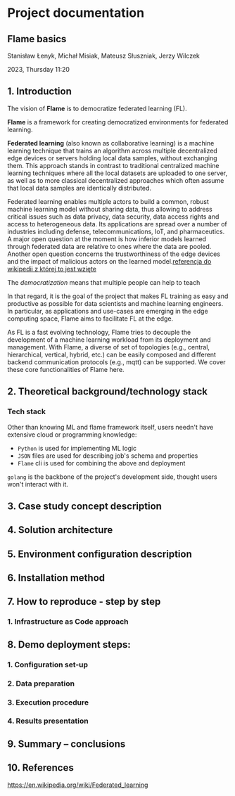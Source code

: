 # Project documentation



## **Flame basics**

Stanisław Łenyk, Michał Misiak,
Mateusz Słuszniak, Jerzy Wilczek

2023, Thursday 11:20



## 1. Introduction ##
The vision of **Flame** is to democratize federated learning (FL).

**Flame** is a framework for creating democratized environments for federated learning.

**Federated learning** (also known as collaborative learning) is a machine learning technique that trains an algorithm across multiple decentralized edge devices or servers holding local data samples, without exchanging them. This approach stands in contrast to traditional centralized machine learning techniques where all the local datasets are uploaded to one server, as well as to more classical decentralized approaches which often assume that local data samples are identically distributed.

Federated learning enables multiple actors to build a common, robust machine learning model without sharing data, thus allowing to address critical issues such as data privacy, data security, data access rights and access to heterogeneous data. Its applications are spread over a number of industries including defense, telecommunications, IoT, and pharmaceutics. A major open question at the moment is how inferior models learned through federated data are relative to ones where the data are pooled. Another open question concerns the trustworthiness of the edge devices and the impact of malicious actors on the learned model.[referencja do wikipedii z której to jest wzięte](https://en.wikipedia.org/wiki/Federated_learning)

The _democratization_ means that multiple people can help to teach


In that regard, it is the goal of the project that makes FL training as easy and productive as possible for data scientists and machine learning engineers. In particular, as applications and use-cases are emerging in the edge computing space, Flame aims to facilitate FL at the edge.

As FL is a fast evolving technology, Flame tries to decouple the development of a machine learning workload from its deployment and management. With Flame, a diverse of set of topologies (e.g., central, hierarchical, vertical, hybrid, etc.) can be easily composed and different backend communication protocols (e.g., mqtt) can be supported. We cover these core functionalities of Flame here.


## 2. Theoretical background/technology stack ##

### Tech stack
Other than knowing ML and flame framework itself, users needn't have extensive cloud or programming knowledge:
* `Python` is used for implementing ML logic
* `JSON` files are used for describing job's schema and properties
* `Flame` cli is used for combining the above and deployment

`golang` is the backbone of the project's development side, thought users won't interact with it.

## 3. Case study concept description ##
## 4. Solution architecture ##
## 5. Environment configuration description ##
## 6. Installation method ##
## 7. How to reproduce - step by step ##
### 1. Infrastructure as Code approach ##
## 8. Demo deployment steps: ##
### 1. Configuration set-up ##
### 2. Data preparation ##
### 3. Execution procedure ##
### 4. Results presentation ##
## 9. Summary – conclusions ##
## 10. References ##
https://en.wikipedia.org/wiki/Federated_learning
